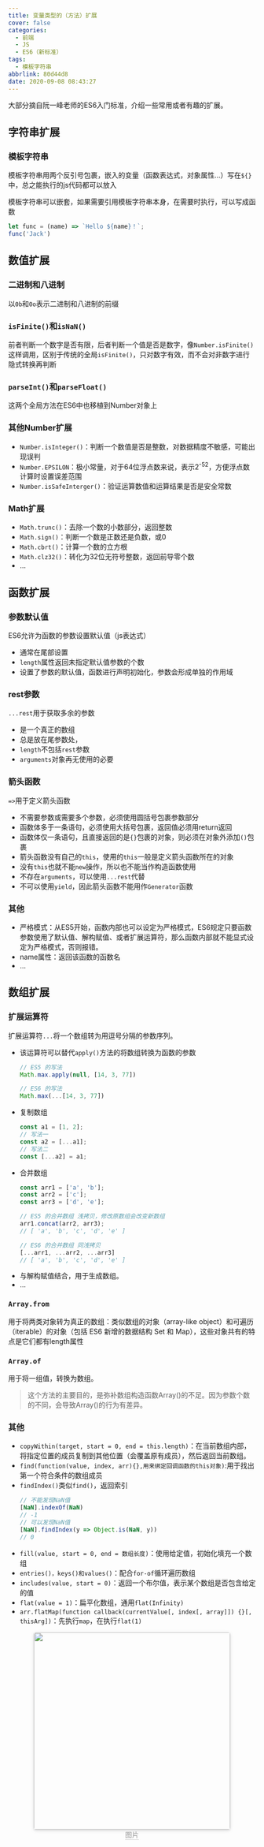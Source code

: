 ```yaml
---
title: 变量类型的（方法）扩展
cover: false
categories:
  - 前端
  - JS
  - ES6（新标准）
tags:
  - 模板字符串
abbrlink: 80d44d8
date: 2020-09-08 08:43:27
---
```

大部分摘自阮一峰老师的ES6入门标准，介绍一些常用或者有趣的扩展。
## 字符串扩展
### 模板字符串
模板字符串用两个反引号包裹，嵌入的变量（函数表达式，对象属性...）写在`${}`中，总之能执行的js代码都可以放入

模板字符串可以嵌套，如果需要引用模板字符串本身，在需要时执行，可以写成函数
```js
let func = (name) => `Hello ${name}！`;
func('Jack')
```

## 数值扩展
### 二进制和八进制
以`0b`和`0o`表示二进制和八进制的前缀
### `isFinite()`和`isNaN()`
前者判断一个数字是否有限，后者判断一个值是否是数字，像`Number.isFinite()`这样调用，区别于传统的全局`isFinite()`，只对数字有效，而不会对非数字进行隐式转换再判断
### `parseInt()`和`parseFloat()`
这两个全局方法在ES6中也移植到Number对象上
### 其他Number扩展
- `Number.isInteger()`：判断一个数值是否是整数，对数据精度不敏感，可能出现误判
- `Number.EPSILON`：极小常量，对于64位浮点数来说，表示2<sup>-52</sup>，方便浮点数计算时设置误差范围
- `Number.isSafeInterger()`：验证运算数值和运算结果是否是安全常数

### Math扩展
- `Math.trunc()`：去除一个数的小数部分，返回整数
- `Math.sign()`：判断一个数是正数还是负数，或0
- `Math.cbrt()`：计算一个数的立方根
- `Math.clz32()`：转化为32位无符号整数，返回前导零个数
- ...

## 函数扩展
### 参数默认值
ES6允许为函数的参数设置默认值（js表达式）
- 通常在尾部设置
- `length`属性返回未指定默认值参数的个数
- 设置了参数的默认值，函数进行声明初始化，参数会形成单独的作用域

### rest参数
`...rest`用于获取多余的参数
- 是一个真正的数组
- 总是放在尾参数处，
- `length`不包括`rest`参数
- `arguments`对象再无使用的必要

### 箭头函数
`=>`用于定义箭头函数
- 不需要参数或需要多个参数，必须使用圆括号包裹参数部分
- 函数体多于一条语句，必须使用大括号包裹，返回值必须用return返回
- 函数体仅一条语句，且直接返回的是`{}`包裹的对象，则必须在对象外添加`()`包裹
- 箭头函数没有自己的`this`，使用的`this`一般是定义箭头函数所在的对象
- 没有`this`也就不能`new`操作，所以也不能当作构造函数使用
- 不存在`arguments`，可以使用`...rest`代替
- 不可以使用`yield`，因此箭头函数不能用作`Generator`函数

### 其他
- 严格模式：从ES5开始，函数内部也可以设定为严格模式，ES6规定只要函数参数使用了默认值、解构赋值、或者扩展运算符，那么函数内部就不能显式设定为严格模式，否则报错。
- name属性：返回该函数的函数名
- ...

## 数组扩展
### 扩展运算符
扩展运算符`...`将一个数组转为用逗号分隔的参数序列。

- 该运算符可以替代`apply()`方法的将数组转换为函数的参数
	```js
	// ES5 的写法
	Math.max.apply(null, [14, 3, 77])
	
	// ES6 的写法
	Math.max(...[14, 3, 77])
	```
- 复制数组
	```js
	const a1 = [1, 2];
	// 写法一
	const a2 = [...a1];
	// 写法二
	const [...a2] = a1;
	```
- 合并数组
	```js
	const arr1 = ['a', 'b'];
	const arr2 = ['c'];
	const arr3 = ['d', 'e'];
	
	// ES5 的合并数组 浅拷贝，修改原数组会改变新数组
	arr1.concat(arr2, arr3);
	// [ 'a', 'b', 'c', 'd', 'e' ]
	
	// ES6 的合并数组 同浅拷贝
	[...arr1, ...arr2, ...arr3]
	// [ 'a', 'b', 'c', 'd', 'e' ]
	```
- 与解构赋值结合，用于生成数组。
- ...

### `Array.from`
用于将两类对象转为真正的数组：类似数组的对象（array-like object）和可遍历（iterable）的对象（包括 ES6 新增的数据结构 Set 和 Map），这些对象共有的特点是它们都有length属性
### `Array.of`
用于将一组值，转换为数组。
> 这个方法的主要目的，是弥补数组构造函数Array()的不足。因为参数个数的不同，会导致Array()的行为有差异。

### 其他
- `copyWithin(target, start = 0, end = this.length)`：在当前数组内部，将指定位置的成员复制到其他位置（会覆盖原有成员），然后返回当前数组。
- `find(function(value, index, arr){},用来绑定回调函数的this对象)`:用于找出第一个符合条件的数组成员
- `findIndex()`类似`find()`，返回索引
	```js
	// 不能发现NaN值
	[NaN].indexOf(NaN)
	// -1
	// 可以发现NaN值
	[NaN].findIndex(y => Object.is(NaN, y))
	// 0
	```
- `fill(value, start = 0, end = 数组长度)`：使用给定值，初始化填充一个数组
- `entries()，keys()和values()`：配合`for-of`循环遍历数组
- `includes(value, start = 0)`：返回一个布尔值，表示某个数组是否包含给定的值
- `flat(value = 1)`：扁平化数组，通用`flat(Infinity)`
- `arr.flatMap(function callback(currentValue[, index[, array]]) {}[, thisArg])`：先执行`map`，在执行`flat(1)`










<center>
    <img style="border-radius: 0.3125em;
    box-shadow: 0 2px 4px 0 rgba(34,36,38,.12),0 2px 10px 0 rgba(34,36,38,.08);display:inline;margin:0" 
    src="" width=400 />
    <br>
    <div style="color:orange; border-bottom: 1px solid #d9d9d9;
    display: inline-block;
    color: #999;">图片</div>
</center>